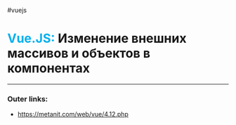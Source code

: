 #vuejs
# <font color="#00b0f0">Vue.JS:</font> Изменение внешних массивов и объектов в компонентах
---
### Outer links:
- https://metanit.com/web/vue/4.12.php